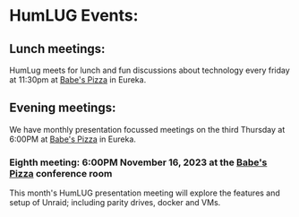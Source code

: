 # HumLUG Events:

## Lunch meetings:
HumLug meets for lunch and fun discussions about technology every friday at 11:30pm at [Babe's Pizza](https://goo.gl/maps/bChPaDrPDU42) in Eureka. 

## Evening meetings:
We have monthly presentation focussed meetings on the third Thursday at 6:00PM at [Babe's Pizza](https://goo.gl/maps/bChPaDrPDU42) in Eureka. 
### Eighth meeting: 6:00PM November 16, 2023 at the [Babe's Pizza](https://goo.gl/maps/bChPaDrPDU42) conference room

This month's HumLUG presentation meeting will explore the features and setup of Unraid; including parity drives, docker and VMs.